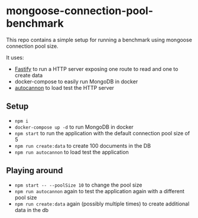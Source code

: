 # mongoose-connection-pool-benchmark

This repo contains a simple setup for running a benchmark using mongoose connection pool size.

It uses:

- [Fastify](https://www.fastify.io/) to run a HTTP server exposing one route to read and one to create data
- docker-compose to easily run MongoDB in docker
- [autocannon](https://github.com/mcollina/autocannon) to load test the HTTP server

## Setup

- `npm i`
- `docker-compose up -d` to run MongoDB in docker
- `npm start` to run the application with the default connection pool size of 5
- `npm run create:data` to create 100 documents in the DB
- `npm run autocannon` to load test the application

## Playing around

- `npm start -- --poolSize 10` to change the pool size
- `npm run autocannon` again to test the application again with a different pool size
- `npm run create:data` again (possibly multiple times) to create additional data in the db
